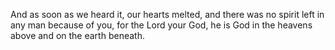 And as soon as we heard it, our hearts melted, and there was no spirit left in any man because of you, for the Lord your God, he is God in the heavens above and on the earth beneath.
